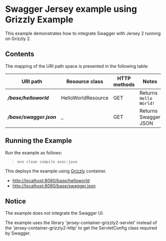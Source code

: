 <!--
Copyright 2016 Janus Friis Nielsen

Licensed under the Apache License, Version 2.0 (the "License");
you may not use this file except in compliance with the License.
You may obtain a copy of the License at

    http://www.apache.org/licenses/LICENSE-2.0

Unless required by applicable law or agreed to in writing, software
distributed under the License is distributed on an "AS IS" BASIS,
WITHOUT WARRANTIES OR CONDITIONS OF ANY KIND, either express or implied.
See the License for the specific language governing permissions and
limitations under the License.
-->

Swagger Jersey example using Grizzly Example
===================

This example demonstrates how to integrate Swagger with Jersey 2 running on Grizzly 2.

Contents
--------

The mapping of the URI path space is presented in the following table:

URI path                  | Resource class      | HTTP methods | Notes
--------------------      | ------------------- | ------------ | -------------------------------------------------------
**_/base/helloworld_**    | HelloWorldResource  |  GET         |  Returns `Hello World!`
**_/base/swagger.json_**  | _                   |  GET         |  Returns Swagger JSON

Running the Example
-------------------

Run the example as follows:

>     mvn clean compile exec:java

This deploys the example using [Grizzly](http://grizzly.java.net/) container.

-   <http://localhost:8080/base/helloworld>
-   <http://localhost:8080/base/swagger.json>


Notice
------

The example does not integrate the Swagger UI.

The example uses the library 'jersey-container-grizzly2-servlet' instead of the 'jersey-container-grizzly2-http' to get
the ServletConfig class required by Swagger.
